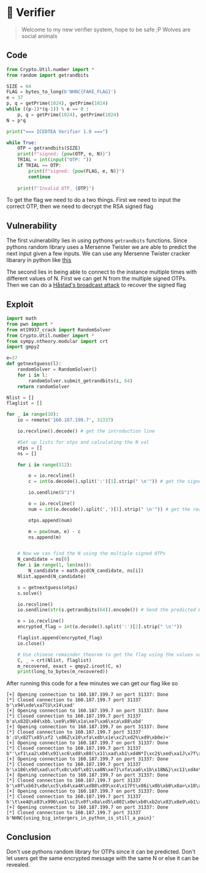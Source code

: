 # 🐺 Verifier 
> Welcome to my new verifier system, hope to be safe ;P
> Wolves are social animals

## Code
```python title="chal.py"
from Crypto.Util.number import *
from random import getrandbits

SIZE = 64
FLAG = bytes_to_long(b'NHNC{FAKE_FLAG}')
e = 37
p, q = getPrime(1024), getPrime(1024)
while ((p-1)*(q-1)) % e == 0 :
    p, q = getPrime(1024), getPrime(1024)
N = p*q

print("=== ICEDTEA Verifier 1.0 ===")

while True:
    OTP = getrandbits(SIZE)
    print(f"signed: {pow(OTP, e, N)}")
    TRIAL = int(input("OTP: "))
    if TRIAL == OTP:
        print(f"signed: {pow(FLAG, e, N)}")
        continue
        
    print(f"Invalid OTP, {OTP}")
```

To get the flag we need to do a two things. First we need to input the correct OTP, then we need to decrypt the RSA signed flag

## Vulnerability

The first vulnerability lies in using pythons `getrandbits` functions. Since pythons random library uses a Mersenne Twister we are able to predict the next input given a few inputs. We can use any Mersenne Twister cracker libarary in python like [this](https://github.com/Mistsuu/randcracks)

The second lies in being able to connect to the instance multiple times with different values of N. First we can get N from the multiple signed OTPs. Then we can do a [Håstad's broadcast attack](https://en.wikipedia.org/wiki/Coppersmith%27s_attack#H.C3.A5stad.27s_broadcast_attack) to recover the signed flag

## Exploit
```python
import math
from pwn import *
from mt19937_crack import RandomSolver
from Crypto.Util.number import *
from sympy.ntheory.modular import crt
import gmpy2

e=37
def getnextguess(l):
    randomSolver = RandomSolver()
    for i in l:
        randomSolver.submit_getrandbits(i, 64)
    return randomSolver

Nlist = []
flaglist = []

for _ in range(10):
    io = remote('160.187.199.7', 31337)

    io.recvline().decode() # get the introduction line

    #Set up lists for otps and calculating the N val
    otps = []
    ns = []

    for i in range(312):

        o = io.recvline()
        c = int(o.decode().split(':')[1].strip(" \n'")) # get the signed otp

        io.sendline(b"1")

        o = io.recvline()
        num = int(o.decode().split(',')[1].strip(" \n'")) # get the real otp

        otps.append(num)

        m = pow(num, e) - c
        ns.append(m)


    # Now we can find the N using the multiple signed OTPs
    N_candidate = ns[0]
    for i in range(1, len(ns)):
        N_candidate = math.gcd(N_candidate, ns[i])
    Nlist.append(N_candidate)

    s = getnextguess(otps)
    s.solve()

    io.recvline()
    io.sendline(str(s.getrandbits(64)).encode()) # Send the predicted OTP

    o = io.recvline()
    encrypted_flag = int(o.decode().split(':')[2].strip(" \n'"))

    flaglist.append(encrypted_flag)
    io.close()

    # Use chinese remainder theorem to get the flag using the values so far
    C, _ = crt(Nlist, flaglist) 
    m_recovered, exact = gmpy2.iroot(C, e)
    print(long_to_bytes(m_recovered))
```

After running this code for a few minutes we can get our flag like so

```
[+] Opening connection to 160.187.199.7 on port 31337: Done
[*] Closed connection to 160.187.199.7 port 31337
b'\x94\xde\xa7lU\x14\xad'
[+] Opening connection to 160.187.199.7 on port 31337: Done
[*] Closed connection to 160.187.199.7 port 31337
b'a\x82Q\x04\xbb.\xe9\x98\x1a\xe7\xa6\xca\x88\xbd'
[+] Opening connection to 160.187.199.7 on port 31337: Done
[*] Closed connection to 160.187.199.7 port 31337
b';U\x82T\x85\xf2 \x86Z\x10\xfa\xdb\x1e\xc2\xd2%\xd9\xb0e)+'
[+] Opening connection to 160.187.199.7 on port 31337: Done
[*] Closed connection to 160.187.199.7 port 31337
b"'\xf1\xa2\x04\x91\xc6\xd8\x88(\x11\xad\xb1\xd4N*I\xc2$\xed\xa1J\x7f\x87w|\x03\xcb\xb1"
[+] Opening connection to 160.187.199.7 on port 31337: Done
[*] Closed connection to 160.187.199.7 port 31337
b'\x186\x9d\xad\xcf\x8c\xbf\x01\xa8N\xe7}\xfa\xa6\x1b\x18N&}\xc11\xd4o\x9a\xb2HP\xab\x8d$\x0f\xb8\xb1<\xa3'
[+] Opening connection to 160.187.199.7 on port 31337: Done
[*] Closed connection to 160.187.199.7 port 31337
b'\x0f\xb63\x8e\xc5\xb4\xa4K\xd88\x89\xc4\x17Ft\x86i\x0b\xb0\x8a>\x18\xb5R\x8d\x05\xac\xa7\xe3\xe9\xae\x02Bw\xf4\xbf\x08\x0f\r\xfc\xba\r'
[+] Opening connection to 160.187.199.7 on port 31337: Done
[*] Closed connection to 160.187.199.7 port 31337
b'\t\xe4@\x03\x996\xe1\xc3\x0f\x8a\xd5\x80I\x0e\xb0\xb2o\x83\x8e9\xb1\x19\x93\xc9\xb6\xec<D\x16g/l\xf8\x81\xdco\xfc\xb4j(\xefJ\xcd\xa8+A}\xe9\xd6'
[+] Opening connection to 160.187.199.7 on port 31337: Done
[*] Closed connection to 160.187.199.7 port 31337
b'NHNC{using_big_intergers_in_python_is_still_a_pain}'
```

## Conclusion

Don't use pythons random library for OTPs since it can be predicted. Don't let users get the same encrypted message with the same N or else it can be revealed.

